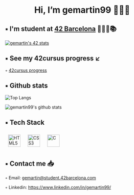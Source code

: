 <h1 align="center"> Hi, I’m gemartin99 🙋🏻‍♂️ </h1>

## ▪️ I'm student at [42 Barcelona](https://www.42barcelona.com/es/) 👨🏻‍💻📚 

[![gemartin's 42 stats](https://badge42.vercel.app/api/v2/cl5fnqd4w001609mrn2pr0pxu/stats?cursusId=21&coalitionId=205)](https://github.com/JaeSeoKim/badge42)

## ▪️ See my 42cursus progress ↙️ 

◦ [42cursus progress](https://github.com/gemartin99/42cursus)

## ▪️ Github stats

![Top Langs](https://github-readme-stats.vercel.app/api/top-langs/?username=gemartin99&layout=compact&theme=dark&hide_border=true)

![gemartin99's github stats](https://github-readme-stats.vercel.app/api?username=gemartin99&show_icons=true&hide_border=true&theme=dark)

## ▪️ Tech Stack

<img style="margin: 10px" src="https://profilinator.rishav.dev/skills-assets/html5-original-wordmark.svg" alt="HTML5" height="40" /> <img style="margin: 10px" src="https://profilinator.rishav.dev/skills-assets/css3-original-wordmark.svg" alt="CSS3" height="40" />  <img style="margin: 10px" src="https://profilinator.rishav.dev/skills-assets/c-original.svg" alt="C" height="40" />

## ▪️ Contact me 📥

◦ Email: gemartin@student.42barcelona.com

◦ Linkedin: https://www.linkedin.com/in/gemartin99/
